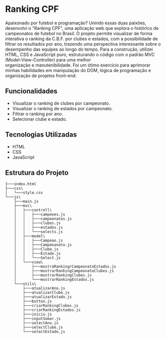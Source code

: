 # Ranking CPF 

Apaixonado por futebol e programação? Unindo essas duas paixões, desenvolvi o "Ranking CPF",  uma aplicação web que explora o histórico de
campeonatos de futebol no Brasil.
O projeto permite visualizar de forma interativa o ranking da C.B.F. por clubes e estados, com a possibilidade de filtrar os resultados por 
ano, trazendo uma perspectiva interessante sobre o desempenho das equipes ao longo do tempo.
Para a construção, utilizei HTML, CSS e JavaScript puro, estruturando o código com o padrão MVC (Model-View-Controller) para uma melhor   
organização e manutenibilidade.
Foi um ótimo exercício para aprimorar minhas habilidades em manipulação do DOM, lógica de programação e organização de projetos front-end.

## Funcionalidades

*   Visualizar o ranking de clubes por campeonato.
*   Visualizar o ranking de estados por campeonato.
*   Filtrar o ranking por ano.
*   Selecionar clube e estado.

## Tecnologias Utilizadas

*   HTML
*   CSS
*   JavaScript

## Estrutura do Projeto

```
├───index.html
├───css\
│   └───style.css
└───js\
    ├───main.js
    ├───mvc\
    │   ├───controll\
    │   │   ├───campeoes.js
    │   │   ├───campeonatos.js
    │   │   ├───clubes.js
    │   │   ├───estados.js
    │   │   └───selects.js
    │   ├───model\
    │   │   ├───Campeao.js
    │   │   ├───Campeoanato.js
    │   │   ├───Clube.js
    │   │   ├───Estado.js
    │   │   └───Select.js
    │   └───view\
    │       ├───mostraRankingrCampeonatoEstados.js
    │       ├───mostrarRankingCampeonatoClubes.js
    │       ├───mostrarRankingClubes.js
    │       └───mostrarRankingEstados.js
    └───utils\
        ├───atualizarAno.js
        ├───atualizarClube.js
        ├───atualizarEstado.js
        ├───button.js
        ├───criarRankingClubes.js
        ├───criarRankingEstados.js
        ├───inicio.js
        ├───inputSomar.js
        ├───selectAno.js
        ├───selectClube.js
        └───selectEstado.js
```
